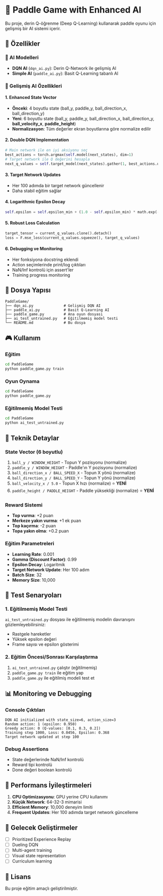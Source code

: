 # 🏓 Paddle Game with Enhanced AI

Bu proje, derin Q-öğrenme (Deep Q-Learning) kullanarak paddle oyunu için gelişmiş bir AI sistemi içerir.

## 🚀 Özellikler

### 🤖 AI Modelleri
- **DQN AI** (`dqn_ai.py`): Derin Q-Network ile gelişmiş AI
- **Simple AI** (`paddle_ai.py`): Basit Q-Learning tabanlı AI

### 🧠 Gelişmiş AI Özellikleri

#### 1. **Enhanced State Vector**
- **Önceki**: 4 boyutlu state (ball_y, paddle_y, ball_direction_x, ball_direction_y)
- **Yeni**: 6 boyutlu state (ball_y, paddle_y, ball_direction_x, ball_direction_y, **ball_velocity_x**, **paddle_height**)
- **Normalizasyon**: Tüm değerler ekran boyutlarına göre normalize edilir

#### 2. **Double DQN Implementation**
```python
# Main network ile en iyi aksiyonu seç
best_actions = torch.argmax(self.model(next_states), dim=1)
# Target network ile Q değerini hesapla
next_q_values = self.target_model(next_states).gather(1, best_actions.unsqueeze(1))
```

#### 3. **Target Network Updates**
- Her 100 adımda bir target network güncellenir
- Daha stabil eğitim sağlar

#### 4. **Logarithmic Epsilon Decay**
```python
self.epsilon = self.epsilon_min + (1.0 - self.epsilon_min) * math.exp(-decay_rate * self.steps)
```

#### 5. **Robust Loss Calculation**
```python
target_tensor = current_q_values.clone().detach()
loss = F.mse_loss(current_q_values.squeeze(), target_q_values)
```

#### 6. **Debugging ve Monitoring**
- Her fonksiyona docstring eklendi
- Action seçimlerinde print/log çıktıları
- NaN/Inf kontrolü için assert'ler
- Training progress monitoring

## 📁 Dosya Yapısı

```
PaddleGame/
├── dqn_ai.py              # Gelişmiş DQN AI
├── paddle_ai.py           # Basit Q-Learning AI
├── paddle_game.py         # Ana oyun dosyası
├── ai_test_untrained.py   # Eğitilmemiş model testi
└── README.md              # Bu dosya
```

## 🎮 Kullanım

### Eğitim
```bash
cd PaddleGame
python paddle_game.py train
```

### Oyun Oynama
```bash
cd PaddleGame
python paddle_game.py
```

### Eğitilmemiş Model Testi
```bash
cd PaddleGame
python ai_test_untrained.py
```

## 🔧 Teknik Detaylar

### State Vector (6 boyutlu)
1. `ball_y / WINDOW_HEIGHT` - Topun Y pozisyonu (normalize)
2. `paddle_y / WINDOW_HEIGHT` - Paddle'ın Y pozisyonu (normalize)
3. `ball_direction_x / BALL_SPEED_X` - Topun X yönü (normalize)
4. `ball_direction_y / BALL_SPEED_Y` - Topun Y yönü (normalize)
5. `ball_velocity_x / 5.0` - Topun X hızı (normalize) ⭐ **YENİ**
6. `paddle_height / PADDLE_HEIGHT` - Paddle yüksekliği (normalize) ⭐ **YENİ**

### Reward Sistemi
- **Top vurma**: +2 puan
- **Merkeze yakın vurma**: +1 ek puan
- **Top kaçırma**: -2 puan
- **Topa yakın olma**: +0.2 puan

### Eğitim Parametreleri
- **Learning Rate**: 0.001
- **Gamma (Discount Factor)**: 0.99
- **Epsilon Decay**: Logaritmik
- **Target Network Update**: Her 100 adım
- **Batch Size**: 32
- **Memory Size**: 10,000

## 🧪 Test Senaryoları

### 1. Eğitilmemiş Model Testi
`ai_test_untrained.py` dosyası ile eğitilmemiş modelin davranışını gözlemleyebilirsiniz:
- Rastgele hareketler
- Yüksek epsilon değeri
- Frame sayısı ve epsilon gösterimi

### 2. Eğitim Öncesi/Sonrası Karşılaştırma
1. `ai_test_untrained.py` çalıştır (eğitilmemiş)
2. `paddle_game.py train` ile eğitim yap
3. `paddle_game.py` ile eğitilmiş modeli test et

## 📊 Monitoring ve Debugging

### Console Çıktıları
```
DQN AI initialized with state_size=6, action_size=3
Random action: 1 (epsilon: 0.950)
Greedy action: 0 (Q-values: [0.1, 0.3, 0.2])
Training step 1000, Loss: 0.0456, Epsilon: 0.368
Target network updated at step 100
```

### Debug Assertions
- State değerlerinde NaN/Inf kontrolü
- Reward tipi kontrolü
- Done değeri boolean kontrolü

## 🎯 Performans İyileştirmeleri

1. **CPU Optimizasyonu**: GPU yerine CPU kullanımı
2. **Küçük Network**: 64-32-3 mimarisi
3. **Efficient Memory**: 10,000 deneyim limiti
4. **Frequent Updates**: Her 100 adımda target network güncelleme

## 🔮 Gelecek Geliştirmeler

- [ ] Prioritized Experience Replay
- [ ] Dueling DQN
- [ ] Multi-agent training
- [ ] Visual state representation
- [ ] Curriculum learning

## 📝 Lisans

Bu proje eğitim amaçlı geliştirilmiştir. 